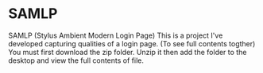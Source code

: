 # SAMLP
SAMLP (Stylus Ambient Modern Login Page)
This is a project I've developed capturing qualities of a login page.
(To see full contents togther)
You must first download the zip folder. Unzip it then add the folder to the desktop and view the full contents of file.
